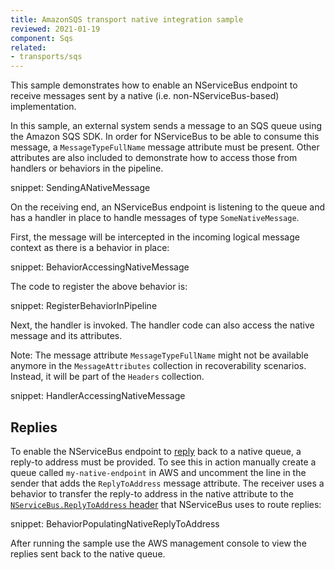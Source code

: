 ```yaml
---
title: AmazonSQS transport native integration sample
reviewed: 2021-01-19
component: Sqs
related:
- transports/sqs
---
```


This sample demonstrates how to enable an NServiceBus endpoint to receive messages sent by a native (i.e. non-NServiceBus-based) implementation.

In this sample, an external system sends a message to an SQS queue using the Amazon SQS SDK. In order for NServiceBus to be able to consume this message, a `MessageTypeFullName` message attribute must be present. Other attributes are also included to demonstrate how to access those from handlers or behaviors in the pipeline.

snippet: SendingANativeMessage

On the receiving end, an NServiceBus endpoint is listening to the queue and has a handler in place to handle messages of type `SomeNativeMessage`.

First, the message will be intercepted in the incoming logical message context as there is a behavior in place:

snippet: BehaviorAccessingNativeMessage

The code to register the above behavior is:

snippet: RegisterBehaviorInPipeline

Next, the handler is invoked. The handler code can also access the native message and its attributes.

Note: The message attribute `MessageTypeFullName` might not be available anymore in the `MessageAttributes` collection in recoverability scenarios. Instead, it will be part of the `Headers` collection.

snippet: HandlerAccessingNativeMessage

## Replies

To enable the NServiceBus endpoint to [reply](/nservicebus/messaging/reply-to-a-message.md) back to a native queue, a reply-to address must be provided. To see this in action manually create a queue called `my-native-endpoint` in AWS and uncomment the line in the sender that adds the `ReplyToAddress` message attribute. The receiver uses a behavior to transfer the reply-to address in the native attribute to the [`NServiceBus.ReplyToAddress` header](/nservicebus/messaging/headers.md#messaging-interaction-headers-nservicebus-replytoaddress) that NServiceBus uses to route replies:

snippet: BehaviorPopulatingNativeReplyToAddress

After running the sample use the AWS management console to view the replies sent back to the native queue.
